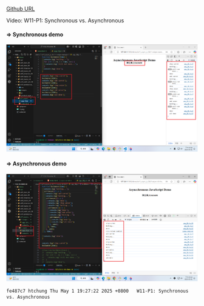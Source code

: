 [Github URL](https://github.com/clw516/1132-1N-demo-58.git)

Video: W11-P1: Synchronous vs. Asynchronous

#### => Synchronous demo

![](w11-p1-1.png)

#### => Asynchronous demo

![](w11-p1-2.png)

```
fe487c7 htchung Thu May 1 19:27:22 2025 +0800   W11-P1: Synchronous vs. Asynchronous
```
